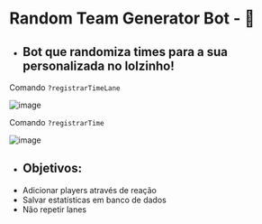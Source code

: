 # Random Team Generator Bot - 🤖
* <h2> Bot que randomiza times para a sua personalizada no lolzinho! </h2>

Comando `?registrarTimeLane`

![image](https://cdn.discordapp.com/attachments/975993751455559680/977079461679865946/RTGComando1.jpg)

Comando `?registrarTime`

![image](https://cdn.discordapp.com/attachments/975993751455559680/977079461260455966/RTGComando2.jpg)

* <h2> Objetivos: </h2>
* Adicionar players através de reação
* Salvar estatísticas em banco de dados
* Não repetir lanes
